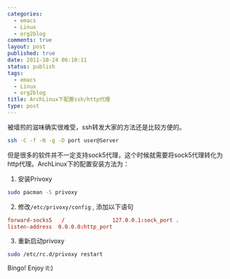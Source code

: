 ```yaml
--- 
categories: 
  - emacs
  - Linux
  - org2blog
comments: true
layout: post
published: true
date: 2011-10-24 06:10:11
status: publish
tags: 
  - emacs
  - Linux
  - org2blog
title: ArchLinux下配置ssh/http代理
type: post
---
```


被墙煎的滋味确实很难受，ssh转发大家的方法还是比较方便的。

```sh
ssh -C -f -N -g -D port user@Server
```

但是很多的软件并不一定支持sock5代理，这个时候就需要将sock5代理转化为http代理。ArchLinux下的配置安装方法为：

1. 安装Privoxy

```sh
sudo pacman -S privoxy
```

2. 修改`/etc/privoxy/config` , 添加以下语句

```conf
forward-socks5   /               127.0.0.1:sock_port .
listen-address  0.0.0.0:http_port
```

3. 重新启动privoxy 

```sh
sudo /etc/rc.d/privoxy restart
```

Bingo! Enjoy it:) 
